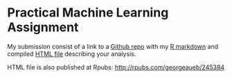 # Practical Machine Learning Assignment

My submission consist of a link to a [Github repo](https://github.com/GeorgeTheologou/practical_machine_learning) with my [R markdown](https://github.com/GeorgeTheologou/practical_machine_learning/blob/master/prediction_assignment.Rmd) and compiled [HTML file](https://github.com/GeorgeTheologou/practical_machine_learning/blob/master/prediction_assignment.html) describing your analysis. 

HTML file is also published at Rpubs: http://rpubs.com/georgeaueb/245384